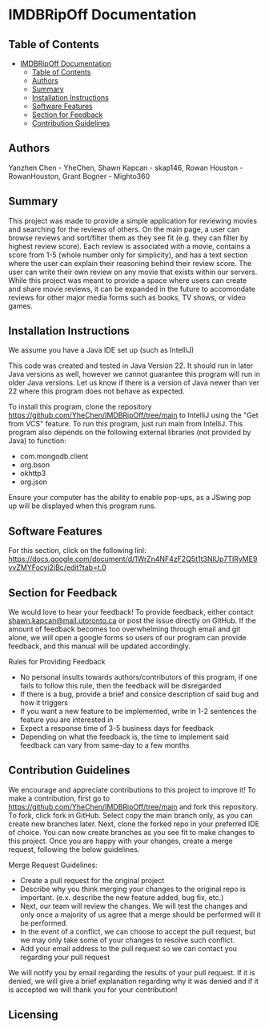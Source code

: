 # IMDBRipOff Documentation

## Table of Contents
<!-- TOC -->
* [IMDBRipOff Documentation](#imdbripoff-documentation)
  * [Table of Contents](#table-of-contents)
  * [Authors](#authors)
  * [Summary](#summary)
  * [Installation Instructions](#installation-instructions)
  * [Software Features](#software-features)
  * [Section for Feedback](#section-for-feedback)
  * [Contribution Guidelines](#contribution-guidelines)
<!-- TOC -->
## Authors
Yanzhen Chen - YheChen,
Shawn Kapcan - skap146,
Rowan Houston - RowanHouston,
Grant Bogner - Mighto360

## Summary
This project was made to provide a simple application for reviewing movies and searching for the reviews of others. 
On the main page, a user can browse reviews and sort/filter them as they see fit (e.g. they can filter by highest review
score). Each review is associated with a movie, contains a score from 1-5 (whole number only for simplicity), and
has a text section where the user can explain their reasoning behind their review score. The user can write their
own review on any movie that exists within our servers. While this project was meant to provide a space where
users can create and share movie reviews, it can be expanded in the future to accomondate reviews for other major
media forms such as books, TV shows, or video games.

## Installation Instructions
We assume you have a Java IDE set up (such as IntelliJ)

This code was created and tested in Java Version 22. It should run in later Java versions as well, however we cannot 
guarantee this program will run in older Java versions. Let us know if there is a version of Java newer than ver 22
where this program does not behave as expected.


To install this program, clone the repository https://github.com/YheChen/IMDBRipOff/tree/main to IntelliJ using
the "Get from VCS" feature. To run this program, just run main from IntelliJ. This program also depends on the
following external libraries (not provided by Java) to function:

- com.mongodb.client 
- org.bson
- okhttp3
- org.json

Ensure your computer has the ability to enable pop-ups, as a JSwing pop up will be displayed when this program runs.

## Software Features

For this section, click on the following linl:
https://docs.google.com/document/d/1WrZn4NF4zF2Q5t1t3NlUp7TlRyME9yvZMYFocvi2jBc/edit?tab=t.0

## Section for Feedback

We would love to hear your feedback! To provide feedback, either contact shawn.kapcan@mail.utoronto.ca or post the issue
directly on GitHub. If the amount of feedback becomes too overwhelming through email and git alone, we will open
a google forms so users of our program can provide feedback, and this manual will be updated accordingly.

Rules for Providing Feedback
- No personal insults towards authors/contributors of this program, if one fails to follow this rule, then the feedback
will be disregarded
- If there is a bug, provide a brief and consice description of said bug and how it triggers
- If you want a new feature to be implemented, write in 1-2 sentences the feature you are interested in
- Expect a response time of 3-5 business days for feedback
- Depending on what the feedback is, the time to implement said feedback can vary from same-day to a few months

## Contribution Guidelines

We encourage and appreciate contributions to this project to improve it! To make a contribution, first go to 
https://github.com/YheChen/IMDBRipOff/tree/main and fork this repository. To fork, click fork in GitHub. Select 
copy the main branch only, as you can create new branches later. Next, clone the forked repo in your preferred IDE
of choice. You can now create branches as you see fit to make changes to this project. Once you are happy with your
changes, create a merge request, following the below guidelines.

Merge Request Guidelines:

- Create a pull request for the original project
- Describe why you think merging your changes to the original repo is important. 
(e.x. describe the new feature added, bug fix, etc.)
- Next, our team will review the changes. We will test the changes and only once a majority of us agree that
a merge should be performed will it be performed.
- In the event of a conflict, we can choose to accept the pull request, but we may only take some of your changes
to resolve such conflict.
- Add your email address to the pull request so we can contact you regarding your pull request

We will notify you by email regarding the results of your pull request. If it is denied, we will give a brief
explanation regarding why it was denied and if it is accepted we will thank you for your contribution!

## Licensing





